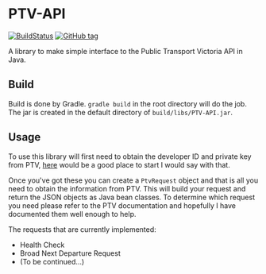 # PTV-API
[![BuildStatus](https://travis-ci.org/maccoda/PTV-API.svg?branch=master)](https://travis-ci.org/Skorpus/PTV-API)
[![GitHub tag](https://img.shields.io/github/tag/maccoda/PTV-API.svg?maxAge=2592000)]()

A library to make simple interface to the Public Transport Victoria API in Java.

## Build
Build is done by Gradle. `gradle build` in the root directory will do the job. The jar is created in the default directory of `build/libs/PTV-API.jar`.

## Usage
To use this library will first need to obtain the developer ID and private key from PTV, [here](https://www.ptv.vic.gov.au/about-ptv/ptv-data-and-reports/digital-products/ptv-timetable-api/) would be a good place to start I would say with that.

Once you've got these you can create a `PtvRequest` object and that is all you need to obtain the information from PTV. This will build your request and return the JSON objects as Java bean classes. To determine which request you need please refer to the PTV documentation and hopefully I have documented them well enough to help.

The requests that are currently implemented:
* Health Check
* Broad Next Departure Request
* (To be continued...)
